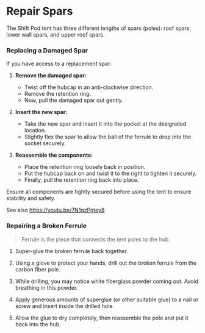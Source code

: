 # Repair Spars

The Shift Pod tent has three different lengths of spars (poles): roof spars, lower wall spars, and upper roof spars.

### Replacing a Damaged Spar

If you have access to a replacement spar: 

1.  **Remove the damaged spar:**

    -   Twist off the hubcap in an anti-clockwise direction.
    -   Remove the retention ring.
    -   Now, pull the damaged spar out gently.
  
2. **Insert the new spar:**

    -   Take the new spar and insert it into the pocket at the designated location.
    -   Slightly flex the spar to allow the ball of the ferrule to drop into the socket securely.

3.  **Reassemble the components:**

    -   Place the retention ring loosely back in position.
    -   Put the hubcap back on and twist it to the right to tighten it securely.
    -   Finally, pull the retention ring back into place.

    
Ensure all components are tightly secured before using the tent to ensure stability and safety.

See also <https://youtu.be/7N1qzPgtey8>

### Repairing a Broken Ferrule

> Ferrule is the piece that connects the tent poles to the hub. 

1. Super-glue the broken ferrule back together.

2.  Using a glove to protect your hands, drill out the broken ferrule from the carbon fiber pole. 

3.  While drilling, you may notice white fiberglass powder coming out. Avoid breathing in this powder.

4.  Apply generous amounts of superglue (or other suitable glue) to a nail or screw and insert inside the drilled hole.

5.  Allow the glue to dry completely, then reassemble the pole and put it back into the hub.

